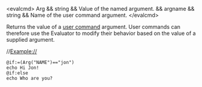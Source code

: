 \<evalcmd\> Arg && string && Value of the named argument. && argname && string && Name of the user command argument. \</evalcmd\>

Returns the value of a [user command](/Manual/customize/the_customize_dialog/user_commands.md) argument. User commands can therefore use the Evaluator to modify their behavior based on the value of a supplied argument.

//<Example://>

    @if:=(Arg("NAME")=="jon")
    echo Hi Jon!
    @if:else
    echo Who are you?
